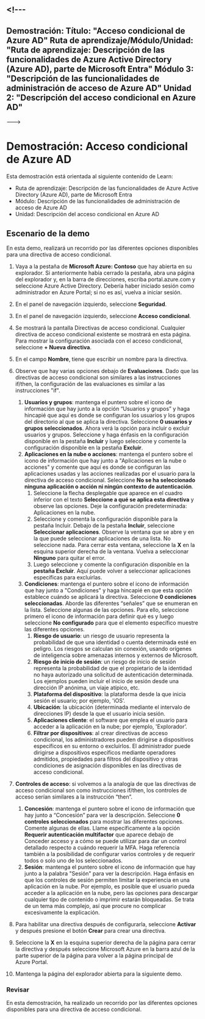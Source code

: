<a name="---"></a><!---
---
Demostración: Título: "Acceso condicional de Azure AD" Ruta de aprendizaje/Módulo/Unidad: "Ruta de aprendizaje: Descripción de las funcionalidades de Azure Active Directory (Azure AD), parte de Microsoft Entra" Módulo 3: "Descripción de las funcionalidades de administración de acceso de Azure AD" Unidad 2: "Descripción del acceso condicional en Azure AD"
---
--->

# <a name="demo-azure-ad-conditional-access"></a>Demostración: Acceso condicional de Azure AD

Esta demostración está orientada al siguiente contenido de Learn:

- Ruta de aprendizaje: Descripción de las funcionalidades de Azure Active Directory (Azure AD), parte de Microsoft Entra
- Módulo: Descripción de las funcionalidades de administración de acceso de Azure AD
- Unidad: Descripción del acceso condicional en Azure AD

## <a name="demo-scenario"></a>Escenario de la demo

En esta demo, realizará un recorrido por las diferentes opciones disponibles para una directiva de acceso condicional.

1. Vaya a la pestaña de **Microsoft Azure: Contoso** que hay abierta en su explorador. Si anteriormente había cerrado la pestaña, abra una página del explorador y, en la barra de direcciones, escriba portal.azure.com y seleccione Azure Active Directory. Debería haber iniciado sesión como administrador en Azure Portal; si no es así, vuelva a iniciar sesión.

1. En el panel de navegación izquierdo, seleccione **Seguridad**.

1. En el panel de navegación izquierdo, seleccione **Acceso condicional**.

1. Se mostrará la pantalla Directivas de acceso condicional. Cualquier directiva de acceso condicional existente se mostrará en esta página. Para mostrar la configuración asociada con el acceso condicional, seleccione **+ Nueva directiva**.

1. En el campo **Nombre**, tiene que escribir un nombre para la directiva.

1. Observe que hay varias opciones debajo de **Evaluaciones**.  Dado que las directivas de acceso condicional son similares a las instrucciones if/then, la configuración de las evaluaciones es similar a las instrucciones "if".
    1. **Usuarios y grupos**: mantenga el puntero sobre el icono de información que hay junto a la opción “Usuarios y grupos” y haga hincapié que aquí es donde se configuran los usuarios y los grupos del directorio al que se aplica la directiva. Seleccione **0 usuarios y grupos seleccionados**.  Ahora verá la opción para incluir o excluir usuarios y grupos. Seleccione y haga énfasis en la configuración disponible en la pestaña **Incluir** y luego seleccione y comente la configuración disponible en la pestaña **Excluir**.
    1. **Aplicaciones en la nube o acciones**: mantenga el puntero sobre el icono de información que hay junto a "Aplicaciones en la nube o acciones" y comente que aquí es donde se configuran las aplicaciones usadas y las acciones realizadas por el usuario para la directiva de acceso condicional.  Seleccione **No se ha seleccionado ninguna aplicación o acción ni ningún contexto de autenticación**.
        1. Seleccione la flecha desplegable que aparece en el cuadro inferior con el texto **Seleccione a qué se aplica esta directiva** y observe las opciones.  Deje la configuración predeterminada: Aplicaciones en la nube.
        1. Seleccione y comenta la configuración disponible para la pestaña Incluir. Debajo de la pestaña **Incluir**, seleccione **Seleccionar aplicaciones**.  Observe la ventana que se abre y en la que puede seleccionar aplicaciones de una lista.  No seleccione nada. Para cerrar esta ventana, seleccione la **X** en la esquina superior derecha de la ventana. Vuelva a seleccionar **Ninguno** para quitar el error.
        1. Luego seleccione y comente la configuración disponible en la **pestaña Excluir**.  Aquí puede volver a seleccionar aplicaciones específicas para excluirlas.
    1. **Condiciones**: mantenga el puntero sobre el icono de información que hay junto a "Condiciones" y haga hincapié en que esta opción establece cuándo se aplicará la directiva. Seleccione **0 condiciones seleccionadas**. Aborde las diferentes “señales” que se enumeran en la lista.   Seleccione algunas de las opciones. Para ello, seleccione primero el icono de información para definir qué es y luego seleccione **No configurado** para que el elemento específico muestre las diferentes opciones.
        1. **Riesgo de usuario**: un riesgo de usuario representa la probabilidad de que una identidad o cuenta determinada esté en peligro. Los riesgos se calculan sin conexión, usando orígenes de inteligencia sobre amenazas internos y externos de Microsoft.
        1. **Riesgo de inicio de sesión**: un riesgo de inicio de sesión representa la probabilidad de que el propietario de la identidad no haya autorizado una solicitud de autenticación determinada. Los ejemplos pueden incluir el inicio de sesión desde una dirección IP anónima, un viaje atípico, etc.
        1. **Plataforma del dispositivo**: la plataforma desde la que inicia sesión el usuario; por ejemplo, 'iOS’.
        1. **Ubicación**: la ubicación (determinada mediante el intervalo de direcciones IP) desde la que el usuario inicia sesión.
        1. **Aplicaciones cliente**: el software que emplea el usuario para acceder a la aplicación en la nube; por ejemplo, 'Explorador’.
        1. **Filtrar por dispositivos**: al crear directivas de acceso condicional, los administradores pueden dirigirse a dispositivos específicos en su entorno o excluirlos. El administrador puede dirigirse a dispositivos específicos mediante operadores admitidos, propiedades para filtros del dispositivo y otras condiciones de asignación disponibles en las directivas de acceso condicional.

1. **Controles de acceso**: si volvemos a la analogía de que las directivas de acceso condicional son como instrucciones if/then, los controles de acceso serían similares a la instrucción “then”.
    1. **Concesión**: mantenga el puntero sobre el icono de información que hay junto a “Concesión” para ver la descripción.  Seleccione **0 controles seleccionados** para mostrar las diferentes opciones.  Comente algunas de ellas.  Llame específicamente a la opción **Requerir autenticación multifactor** que aparece debajo de Conceder acceso y a cómo se puede utilizar para dar un control detallado respecto a cuándo requerir la MFA.   Haga referencia también a la posibilidad de configurar varios controles y de requerir todos o solo uno de los seleccionados.
    1. **Sesión**: mantenga el puntero sobre el icono de información que hay junto a la palabra "Sesión" para ver la descripción.  Haga énfasis en que los controles de sesión permiten limitar la experiencia en una aplicación en la nube.  Por ejemplo, es posible que el usuario pueda acceder a la aplicación en la nube, pero las opciones para descargar cualquier tipo de contenido o imprimir estarán bloqueadas.  Se trata de un tema más complejo, así que procure no complicar excesivamente la explicación.

1. Para habilitar una directiva después de configurarla, seleccione **Activar** y después presione el botón **Crear** para crear una directiva.

1. Seleccione la **X** en la esquina superior derecha de la página para cerrar la directiva y después seleccione Microsoft Azure en la barra azul de la parte superior de la página para volver a la página principal de Azure Portal.

1. Mantenga la página del explorador abierta para la siguiente demo.

### <a name="review"></a>Revisar

En esta demostración, ha realizado un recorrido por las diferentes opciones disponibles para una directiva de acceso condicional.
